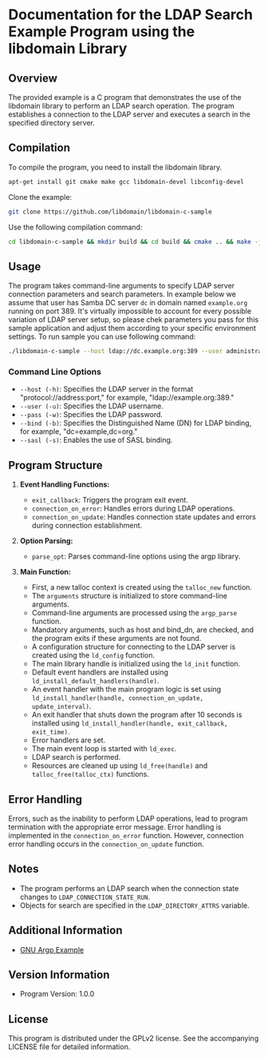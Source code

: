 # Documentation for the LDAP Search Example Program using the libdomain Library

## Overview

The provided example is a C program that demonstrates the use of the libdomain library to perform an LDAP search operation. The program establishes a connection to the LDAP server and executes a search in the specified directory server.

## Compilation

To compile the program, you need to install the libdomain library.

```bash
apt-get install git cmake make gcc libdomain-devel libconfig-devel
```

Clone the example:

```bash
git clone https://github.com/libdomain/libdomain-c-sample
```

Use the following compilation command:

```bash
cd libdomain-c-sample && mkdir build && cd build && cmake .. && make -j `nproc`
```

## Usage

The program takes command-line arguments to specify LDAP server connection parameters and search parameters.
In example below we assume that user has Samba DC server `dc` in domain named `example.org` running on port 389.
It's virtually impossible to account for every possible variation of LDAP server setup, so please chek parameters you pass 
for this sample application and adjust them according to your specific environment settings.
To run sample you can use following command:

```bash
./libdomain-c-sample --host ldap://dc.example.org:389 --user administrator --pass password --bind "dc=example,dc=org" --sasl
```

### Command Line Options

- `--host (-h)`: Specifies the LDAP server in the format "protocol://address:port," for example, "ldap://example.org:389."
- `--user (-u)`: Specifies the LDAP username.
- `--pass (-w)`: Specifies the LDAP password.
- `--bind (-b)`: Specifies the Distinguished Name (DN) for LDAP binding, for example, "dc=example,dc=org."
- `--sasl (-s)`: Enables the use of SASL binding.

## Program Structure

1. **Event Handling Functions:**
   - `exit_callback`: Triggers the program exit event.
   - `connection_on_error`: Handles errors during LDAP operations.
   - `connection_on_update`: Handles connection state updates and errors during connection establishment.

2. **Option Parsing:**
   - `parse_opt`: Parses command-line options using the argp library.

3. **Main Function:**
   - First, a new talloc context is created using the `talloc_new` function.
   - The `arguments` structure is initialized to store command-line arguments.
   - Command-line arguments are processed using the `argp_parse` function.
   - Mandatory arguments, such as host and bind_dn, are checked, and the program exits if these arguments are not found.
   - A configuration structure for connecting to the LDAP server is created using the `ld_config` function.
   - The main library handle is initialized using the `ld_init` function.
   - Default event handlers are installed using `ld_install_default_handlers(handle)`.
   - An event handler with the main program logic is set using `ld_install_handler(handle, connection_on_update, update_interval)`.
   - An exit handler that shuts down the program after 10 seconds is installed using `ld_install_handler(handle, exit_callback, exit_time)`.
   - Error handlers are set.
   - The main event loop is started with `ld_exec`.
   - LDAP search is performed.
   - Resources are cleaned up using `ld_free(handle)` and `talloc_free(talloc_ctx)` functions.

## Error Handling

Errors, such as the inability to perform LDAP operations, lead to program termination with the appropriate error message. Error handling is implemented in the `connection_on_error` function. However, connection error handling occurs in the `connection_on_update` function.

## Notes

- The program performs an LDAP search when the connection state changes to `LDAP_CONNECTION_STATE_RUN`.
- Objects for search are specified in the `LDAP_DIRECTORY_ATTRS` variable.

## Additional Information

- [GNU Argp Example](https://www.gnu.org/software/libc/manual/html_node/Argp-Example-3.html)

## Version Information

- Program Version: 1.0.0

## License

This program is distributed under the GPLv2 license. See the accompanying LICENSE file for detailed information.
